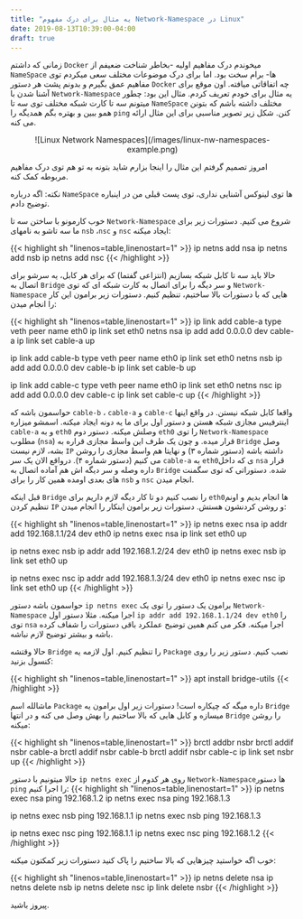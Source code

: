 ```yaml
---
title: "یه مثال برای درک مفهوم Network-Namespace در Linux"
date: 2019-08-13T10:39:00-04:00
draft: true
---
```

زمانی که داشتم `Docker` میخوندم درک مفاهیم اولیه -بخاطر شناخت ضعیفم از `NameSpace` ها- برام سخت بود. اما برای درک موضوعات مختلف سعی میکردم توی مفاهیم عمق بگیرم و بدونم پشت هر دستور `Docker` چه اتفاقاتی میافته. اون موقع برای آشنا شدن با `Network-Namespace` یه مثال برای خودم تعریف کردم. مثال این بود: چطور میتونم سه تا کارت شبکه مختلف توی سه تا `NameSpace` مختلف داشته باشم که بتونن همو ببین و بهتره بگم همدیگه را `ping‍‍‍‍‍‍‍` کنن. شکل زیر تصویر مناسبی برای این مثال ارائه می کنه.

<center>![Linux Network Namespaces](/images/linux-nw-namespaces-example.png)</center> 

امروز تصمیم گرفتم این مثال را اینجا بزارم شاید بتونه به تو هم توی درک مفاهیم مربوطه کمک کنه.

نکته: اگه درباره `NameSpace` ها توی لینوکس آشنایی نداری، توی پست قبلی من در اینباره توضیح دادم.

خوب کارمونو با ساختن سه تا `Network-Namespace` شروع می کنیم. دستورات زیر برای ما سه تاشو به نامهای `nsb` ،`nsc` و `nsc` ایجاد میکنه:

{{< highlight sh "linenos=table,linenostart=1" >}}
ip netns add nsa
ip netns add nsb
ip netns add nsc
{{< /highlight >}}

حالا باید سه تا کابل شبکه بسازیم (انتزاعی گفتما) که برای هر کابل، یه سرشو برای اتصال به `Bridge` و سر دیگه را برای اتصال به کارت شبکه ای که توی `Network-Namespace` هایی که با دستورات بالا ساختیم، تنظیم کنیم. دستورات زیر برامون این کار را انجام میدن:

{{< highlight sh "linenos=table,linenostart=1" >}}
ip link add cable-a type veth peer name eth0
ip link set eth0 netns nsa
ip add add 0.0.0.0 dev cable-a
ip link set cable-a up

ip link add cable-b type veth peer name eth0
ip link set eth0 netns nsb
ip add add 0.0.0.0 dev cable-b
ip link set cable-b up

ip link add cable-c type veth peer name eth0
ip link set eth0 netns nsc
ip add add 0.0.0.0 dev cable-c
ip link set cable-c up
{{< /highlight >}}

حواسمون باشه که `cable-b` ، `cable-a` و `cable-c` واقعا کابل شبکه نیستن. در واقع اینها اینترفیس مجازی شبکه هستن و دستور اول برای ما یه دونه ایجاد میکنه. اسمشو میزاره `cable-a` و به `eth0` وصلش میکنه. دستور دوم `eth0` را توی `Network-Namespace` مطلوب (`nsa`) قرار میده. و چون یک طرف این واسط مجازی قراره به `Bridge` وصل بشه، لازم نیست `IP` داشته باشه (دستور شماره ۳) و نهایتا هم واسط مجازی را روشن می کنیم (دستور شماره ۴). درواقع الان یک سر `cable-a` به `eth0`ی که داخل `nsa` قرار داره وصله و سر دیگه اش هم آماده اتصال به `Bridge` شده. دستوراتی که توی سگمنت های بعدی اومده همین کار را برای `nsb` و `nsc` انجام میدن.

قبل اینکه `Bridge` را نصب کنیم دو تا کار دیگه لازم داریم برای `eth0`ها انجام بدیم و اونم تنظیم کردن `IP` و روشن کردنشون هستش. دستورات زیر برامون اینکار را انجام میدن:

{{< highlight sh "linenos=table,linenostart=1" >}}
ip netns exec nsa ip addr add 192.168.1.1/24 dev eth0
ip netns exec nsa ip link set eth0 up

ip netns exec nsb ip addr add 192.168.1.2/24 dev eth0
ip netns exec nsb ip link set eth0 up

ip netns exec nsc ip addr add 192.168.1.3/24 dev eth0
ip netns exec nsc ip link set eth0 up
{{< /highlight >}}

حواسمون باشه دستور `ip netns exec` برامون یک دستور را توی یک `Network-Namespace` اجرا میکنه. مثلا دستور اول `ip addr add 192.168.1.1/24 dev eth0` را توی `nsa` اجرا میکنه. فکر می کنم همین توضیح عملکرد باقی دستورات را شفاف کرده باشه و بیشتر توضیح لازم نباشه.

حالا وقتشه `Bridge` را تنظیم کنیم. اول لازمه یه `Package` نصب کنیم. دستور زیر را روی کنسول بزنید:

{{< highlight sh "linenos=table,linenostart=1" >}}
apt install bridge-utils
{{< /highlight >}}

ماشالله اسم `Package` داره میگه که چیکاره است! دستورات زیر اول برامون یه `Bridge` میسازه و  کابل هایی که بالا ساختیم را بهش وصل می کنه و در انتها `Bridge` را روشن میکنه: 

{{< highlight sh "linenos=table,linenostart=1" >}}
brctl addbr nsbr
brctl addif nsbr cable-a
brctl addif nsbr cable-b
brctl addif nsbr cable-c
ip link set nsbr up
{{< /highlight >}}

حالا میتونیم با دستور `ip netns exec` روی هر کدوم از `Network-Namespace`ها دستور `ping` را اجرا کنیم:
{{< highlight sh "linenos=table,linenostart=1" >}}
ip netns exec nsa ping 192.168.1.2
ip netns exec nsa ping 192.168.1.3

ip netns exec nsb ping 192.168.1.1
ip netns exec nsb ping 192.168.1.3

ip netns exec nsc ping 192.168.1.1
ip netns exec nsc ping 192.168.1.2
{{< /highlight >}}

خوب اگه خواستید چیزهایی که بالا ساختیم را پاک کنید دستورات زیر کمکتون میکنه:


{{< highlight sh "linenos=table,linenostart=1" >}}
ip netns delete nsa
ip netns delete nsb
ip netns delete nsc
ip link delete nsbr
{{< /highlight >}}

پیروز باشید.
